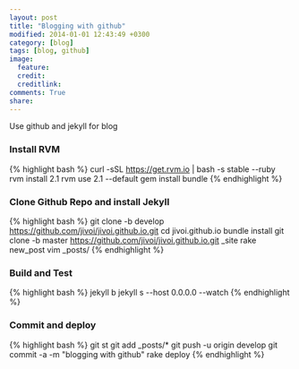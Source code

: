 ```yaml
---
layout: post
title: "Blogging with github"
modified: 2014-01-01 12:43:49 +0300
category: [blog]
tags: [blog, github]
image:
  feature: 
  credit: 
  creditlink: 
comments: True
share: 
---
```

Use github and jekyll for blog

### Install RVM
{% highlight bash %}
curl -sSL https://get.rvm.io | bash -s stable --ruby
rvm install 2.1
rvm use 2.1 --default
gem install bundle
{% endhighlight %}

### Clone Github Repo and install Jekyll
{% highlight bash %}
git clone -b develop https://github.com/jivoi/jivoi.github.io.git
cd jivoi.github.io
bundle install
git clone -b master https://github.com/jivoi/jivoi.github.io.git _site
rake new_post
vim _posts/
{% endhighlight %}

### Build and Test
{% highlight bash %}
jekyll b
jekyll s --host 0.0.0.0 --watch
{% endhighlight %}

### Commit and deploy
{% highlight bash %}
git st
git add _posts/*
git push -u origin develop
git commit -a -m "blogging with github"
rake deploy
{% endhighlight %}
